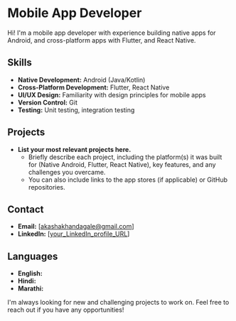 # Mobile App Developer

Hi!  I'm a mobile app developer with experience building native apps for Android, and cross-platform apps with Flutter, and React Native.

## Skills

* **Native Development:** Android (Java/Kotlin)
* **Cross-Platform Development:** Flutter, React Native
* **UI/UX Design:** Familiarity with design principles for mobile apps
* **Version Control:** Git
* **Testing:** Unit testing, integration testing

## Projects

* **List your most relevant projects here.** 
  * Briefly describe each project, including the platform(s) it was built for (Native Android, Flutter, React Native), key features, and any challenges you overcame.
  * You can also include links to the app stores (if applicable) or GitHub repositories.

## Contact

* **Email:** [akashakhandagale@gmail.com]
* **LinkedIn:** [[your_LinkedIn_profile_URL](https://www.linkedin.com/in/akash-khandagale-78142b192/)]

## Languages

* **English:**
* **Hindi:**
* **Marathi:**
  

I'm always looking for new and challenging projects to work on. Feel free to reach out if you have any opportunities!
